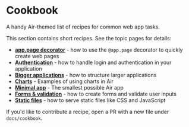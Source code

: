 # Cookbook

A handy Air-themed list of recipes for common web app tasks.

This section contains short recipes. See the topic pages for details:

- **[app.page decorator](page-decorator)** - how to use the `@app.page` decorator to quickly create web pages
- **[Authentication](authentication)** - how to handle login and authentication in your application
- **[Bigger applications](bigger-applications)** - how to structure larger applications
- **[Charts](charts)** - Examples of using charts in Air
- **[Minimal app](minimal)** - The smallest possible Air app
- **[Forms & validation](forms)** - how to create forms and validate user inputs
- **[Static files](static)** - how to serve static files like CSS and JavaScript

If you'd like to contribute a recipe, open a PR with a new file under `docs/cookbook`.

